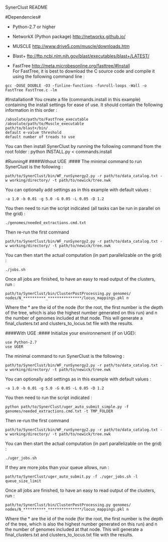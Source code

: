 SynerClust README


#Dependencies#
- Python-2.7 or higher
- NetworkX (Python package) http://networkx.github.io/
- MUSCLE http://www.drive5.com/muscle/downloads.htm
- Blast+ ftp://ftp.ncbi.nlm.nih.gov/blast/executables/blast+/LATEST/

- FastTree http://meta.microbesonline.org/fasttree/#Install  
	For FastTree, it is best to download the C source code and compile it using the following command line :  
<pre><code>gcc -DUSE_DOUBLE -O3 -finline-functions -funroll-loops -Wall -o FastTree FastTree.c -lm </pre></code>


#Installation#
You create a file (commands.install in this example) containing the install settings for ease of use. It should contain the following information in this order :  
<pre><code>/absolute/path/to/FastTree_executable
/absolute/path/to/Muscle_executable
path/to/blast+/bin/
default e-value threshold
default number of treads to use  </code></pre>
	

You can then install SynerClust by running the following command from the root folder :
	python INSTALL.py < commands.install


	
#Running#
####Without UGE :####
The minimal command to run SynerClust is the following :
<pre><code>path/to/SynerClust/bin/WF_runSynergy2.py -r path/to/data_catalog.txt -w working/directory/ -t path/to/newick/tree.nwk</pre></code>

You can optionally add settings as in this example with default values :
<pre><code>-a 1.0 -b 0.01 -g 5.0 -G 0.05 -L 0.05 -D 1.2</pre></code>

You then need to run the script indicated (all tasks can be run in parallel on the grid) :
<pre><code>./genomes/needed_extractions.cmd.txt</pre></code>

Then re-run the first command
<pre><code>path/to/SynerClust/bin/WF_runSynergy2.py -r path/to/data_catalog.txt -w working/directory/ -t path/to/newick/tree.nwk</pre></code>

You can then start the actual computation (in part parallelizable on the grid) :
<pre><code>./jobs.sh</pre></code>

Once all jobs are finished, to have an easy to read output of the clusters, run :
<pre><code>path/to/SynerClust/bin/ClusterPostProcessing.py genomes/ nodes/N_**********_***************/locus_mappings.pkl n</pre></code>
Where the * are the id of the node (for the root, the first number is the depth of the tree, which is also the highest number generated on this run) and n the number of genomes included at that node.
This will generate a final_clusters.txt and clusters_to_locus.txt file with the results.


####With UGE :####
Initialize your environnement (if on UGE):
<pre><code>use Python-2.7
use UGER</pre></code>

The minimal command to run SynerClust is the following :
<pre><code>path/to/SynerClust/bin/WF_runSynergy2.py -r path/to/data_catalog.txt -w working/directory/ -t path/to/newick/tree.nwk</pre></code>

You can optionally add settings as in this example with default values :
<pre><code>-a 1.0 -b 0.01 -g 5.0 -G 0.05 -L 0.05 -D 1.2</pre></code>

You then need to run the script indicated :
<pre><code>python path/to/SynerClust/uger_auto_submit_simple.py -f genomes/needed_extractions.cmd.txt -t TMP_FOLDER</pre></code>

Then re-run the first command
<pre><code>path/to/SynerClust/bin/WF_runSynergy2.py -r path/to/data_catalog.txt -w working/directory/ -t path/to/newick/tree.nwk</pre></code>

You can then start the actual computation (in part parallelizable on the grid) :
<pre><code>./uger_jobs.sh</pre></code>

If they are more jobs than your queue allows, run :
<pre><code>path/to/SynerClust/uger_auto_submit.py -f ./uger_jobs.sh -l queue_size_limit</pre></code>

Once all jobs are finished, to have an easy to read output of the clusters, run :
<pre><code>path/to/SynerClust/bin/ClusterPostProcessing.py genomes/ nodes/N_**********_***************/locus_mappings.pkl n</pre></code>
Where the * are the id of the node (for the root, the first number is the depth of the tree, which is also the highest number generated on this run) and n the number of genomes included at that node.
This will generate a final_clusters.txt and clusters_to_locus.txt file with the results.
